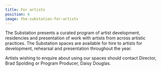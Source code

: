 ```yaml
---
title: For artists
position: 4
image: the-substation-for-artists
---
```


The Substation presents a curated program of artist development, residencies and presentation of work with artists from across artistic practices. The Substation spaces are available for hire to artists for development, rehearsal and presentation throughout the year.

Artists wishing to enquire about using our spaces should contact Director, Brad Spolding or Program Producer, Daisy Douglas.
